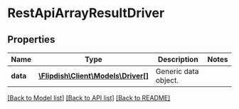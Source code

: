 # RestApiArrayResultDriver

## Properties
Name | Type | Description | Notes
------------ | ------------- | ------------- | -------------
**data** | [**\Flipdish\\Client\Models\Driver[]**](Driver.md) | Generic data object. | 

[[Back to Model list]](../README.md#documentation-for-models) [[Back to API list]](../README.md#documentation-for-api-endpoints) [[Back to README]](../README.md)


